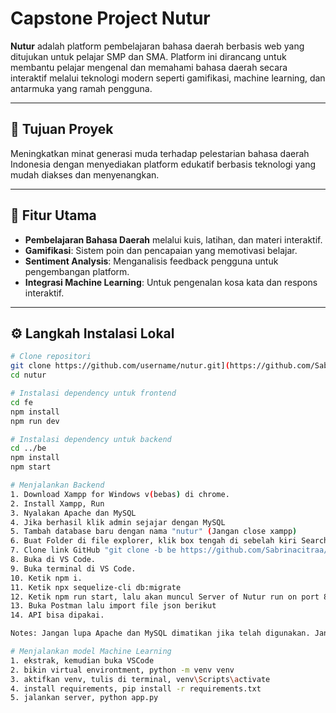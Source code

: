# Capstone Project Nutur

**Nutur** adalah platform pembelajaran bahasa daerah berbasis web yang ditujukan untuk pelajar SMP dan SMA. Platform ini dirancang untuk membantu pelajar mengenal dan memahami bahasa daerah secara interaktif melalui teknologi modern seperti gamifikasi, machine learning, dan antarmuka yang ramah pengguna.

---

## 🎯 Tujuan Proyek

Meningkatkan minat generasi muda terhadap pelestarian bahasa daerah Indonesia dengan menyediakan platform edukatif berbasis teknologi yang mudah diakses dan menyenangkan.

---

## 🚀 Fitur Utama

- **Pembelajaran Bahasa Daerah** melalui kuis, latihan, dan materi interaktif.
- **Gamifikasi**: Sistem poin dan pencapaian yang memotivasi belajar.
- **Sentiment Analysis**: Menganalisis feedback pengguna untuk pengembangan platform.
- **Integrasi Machine Learning**: Untuk pengenalan kosa kata dan respons interaktif.

---

## ⚙️ Langkah Instalasi Lokal

```bash
# Clone repositori
git clone https://github.com/username/nutur.git](https://github.com/Sabrinacitraa/Capstone-Project-Nutur.git
cd nutur

# Instalasi dependency untuk frontend
cd fe
npm install
npm run dev

# Instalasi dependency untuk backend
cd ../be
npm install
npm start

# Menjalankan Backend
1. Download Xampp for Windows v(bebas) di chrome.
2. Install Xampp, Run
3. Nyalakan Apache dan MySQL
4. Jika berhasil klik admin sejajar dengan MySQL
5. Tambah database baru dengan nama "nutur" (Jangan close xampp)
6. Buat Folder di file explorer, klik box tengah di sebelah kiri Search. Ketik CMD
7. Clone link GitHub "git clone -b be https://github.com/Sabrinacitraa/Capstone-Project-Nutur.git"
8. Buka di VS Code.
9. Buka terminal di VS Code.
10. Ketik npm i.
11. Ketik npx sequelize-cli db:migrate
12. Ketik npm run start, lalu akan muncul Server of Nutur run on port 8080
13. Buka Postman lalu import file json berikut
14. API bisa dipakai.

Notes: Jangan lupa Apache dan MySQL dimatikan jika telah digunakan. Jangan langsung close Xampp ‼

# Menjalankan model Machine Learning
1. ekstrak, kemudian buka VSCode
2. bikin virtual environtment, python -m venv venv
3. aktifkan venv, tulis di terminal, venv\Scripts\activate
4. install requirements, pip install -r requirements.txt
5. jalankan server, python app.py 






